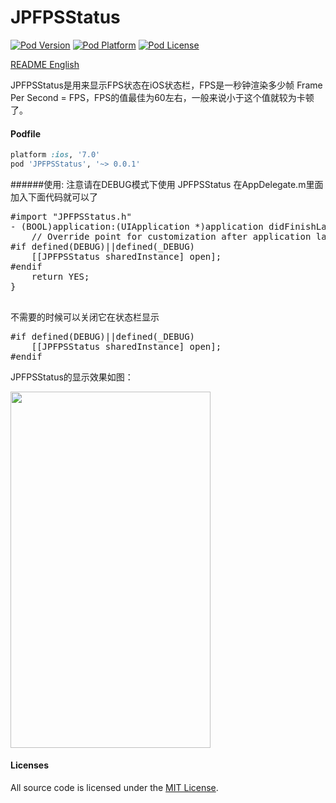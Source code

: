 # JPFPSStatus
[![Pod Version](http://img.shields.io/cocoapods/v/JPFPSStatus.svg?style=flat)](http://cocoadocs.org/docsets/JPFPSStatus/)
[![Pod Platform](http://img.shields.io/cocoapods/p/JPFPSStatus.svg?style=flat)](http://cocoadocs.org/docsets/JPFPSStatus/)
[![Pod License](http://img.shields.io/cocoapods/l/JPFPSStatus.svg?style=flat)](https://opensource.org/licenses/MIT)

[README English](https://github.com/joggerplus/JPFPSStatus/blob/master/README.md)

JPFPSStatus是用来显示FPS状态在iOS状态栏，FPS是一秒钟渲染多少帧 Frame Per Second = FPS，FPS的值最佳为60左右，一般来说小于这个值就较为卡顿了。

#### Podfile

```ruby
platform :ios, '7.0'
pod 'JPFPSStatus', '~> 0.0.1'
```


######使用:
注意请在DEBUG模式下使用 JPFPSStatus
在AppDelegate.m里面加入下面代码就可以了
<pre>
#import "JPFPSStatus.h"
- (BOOL)application:(UIApplication *)application didFinishLaunchingWithOptions:(NSDictionary *)launchOptions {
    // Override point for customization after application launch.
#if defined(DEBUG)||defined(_DEBUG)
    [[JPFPSStatus sharedInstance] open];
#endif
    return YES;
}

</pre>

不需要的时候可以关闭它在状态栏显示
<pre>
#if defined(DEBUG)||defined(_DEBUG)
    [[JPFPSStatus sharedInstance] open];
#endif
</pre>


JPFPSStatus的显示效果如图：

<img  src="https://raw.githubusercontent.com/joggerplus/JPFPSStatus/master/JPFPSStatus/Resources/jpfpsstatus1.jpg" width="320" height="570">


#### Licenses

All source code is licensed under the [MIT License](https://github.com/joggerplus/JPFPSStatus/blob/master/LICENSE).
